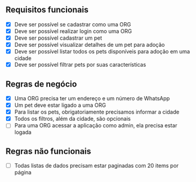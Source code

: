 ## Requisitos funcionais

- [x] Deve ser possível se cadastrar como uma ORG
- [x] Deve ser possível realizar login como uma ORG
- [x] Deve ser possível cadastrar um pet
- [x] Deve ser possível visualizar detalhes de um pet para adoção
- [x] Deve ser possível listar todos os pets disponíveis para adoção em uma cidade
- [x] Deve ser possível filtrar pets por suas características

## Regras de negócio

- [x] Uma ORG precisa ter um endereço e um número de WhatsApp
- [x] Um pet deve estar ligado a uma ORG
- [x] Para listar os pets, obrigatoriamente precisamos informar a cidade
- [x] Todos os filtros, além da cidade, são opcionais
- [ ] Para uma ORG acessar a aplicação como admin, ela precisa estar logada

## Regras não funcionais

- [ ] Todas listas de dados precisam estar paginadas com 20 items por página
